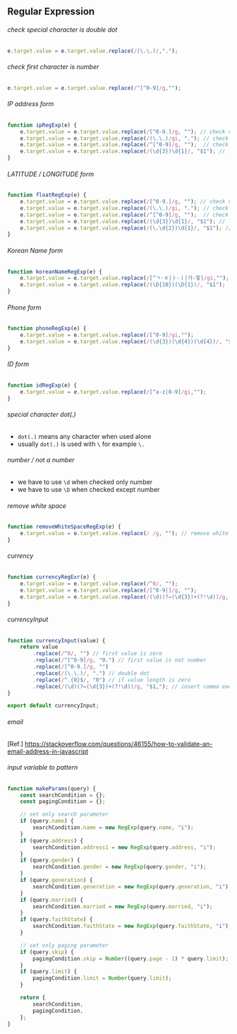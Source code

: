 ## Regular Expression
###### check special character is double dot
```js
e.target.value = e.target.value.replace(/(\.\.)/,".");
```
###### check first character is number
```js
e.target.value = e.target.value.replace(/^[^0-9]/g,"");
```
###### IP address form
```js
function ipRegExp(e) {
	e.target.value = e.target.value.replace(/[^0-9.]/g, ""); // check number and dot
	e.target.value = e.target.value.replace(/(\.\.)/gi, "."); // check double dot
	e.target.value = e.target.value.replace(/^[^0-9]/g, "");  // check first value is number
	e.target.value = e.target.value.replace(/(\d{3})\d{1}/, "$1"); // limit character length 3 before dot
}
```
###### LATITUDE / LONGITUDE form
```js
function floatRegExp(e) {
	e.target.value = e.target.value.replace(/[^0-9.]/g, ""); // check number and dot
	e.target.value = e.target.value.replace(/(\.\.)/gi, "."); // check double dot
	e.target.value = e.target.value.replace(/^[^0-9]/g, "");  // check first value is number
	e.target.value = e.target.value.replace(/(\d{3})\d{1}/, "$1"); // limit character length 3 before dot
	e.target.value = e.target.value.replace(/(\.\d{2})\d{1}/, "$1"); // limit character length 2 after dot
}
```
###### Korean Name form
```js
function koreanNameRegExp(e) {
	e.target.value = e.target.value.replace(/[^ㄱ-ㅎ|ㅏ-ㅣ|가-힣]/gi,"");
	e.target.value = e.target.value.replace(/(\D{10})(\D{1})/, "$1");
}
```
###### Phone form
```js
function phoneRegExp(e) {
	e.target.value = e.target.value.replace(/[^0-9]/gi,"");
	e.target.value = e.target.value.replace(/(\d{3})(\d{4})(\d{4})/, "$1-$2-$3");
}
```
###### ID form
```js
function idRegExp(e) {
	e.target.value = e.target.value.replace(/[^a-z|0-9]/gi,"");
}
```
###### special character dot(.)
- `dot(.)` means any character when used alone
- usually `dot(.)` is used with `\` for example `\.`
  
###### number / not a number
- we have to use `\d` when checked only number
- we have to use `\D` when checked except number
  
###### remove white space
```js
function removeWhiteSpaceRegExp(e) {
	e.target.value = e.target.value.replace(/ /g, ""); // remove white space
}
```
  
###### currency
```js
function currencyRegExr(e) {
	e.target.value = e.target.value.replace(/^0/, "");
	e.target.value = e.target.value.replace(/[^0-9|]/g, "");
	e.target.value = e.target.value.replace(/(\d)(?=(\d{3})+(?!\d))/g, "$1,");
}
```

###### currencyInput
```js
function currencyInput(value) {
	return value
		.replace(/^0/, "") // first value is zero
		.replace(/^[^0-9]/g, "0.") // first value is not number
		.replace(/[^0-9.]/g, "")
		.replace(/(\.\.)/, ".") // double dot
		.replace(/^.{0}$/, "0") // if value length is zero
		.replace(/(\d)(?=(\d{3})+(?!\d))/g, "$1,"); // insert comma each 
}

export default currencyInput;
```
  
###### email
[Ref.] https://stackoverflow.com/questions/46155/how-to-validate-an-email-address-in-javascript  
  
###### input variable to pattern
```js
function makeParams(query) {
    const searchCondition = {};
    const pagingCondition = {};

    // set only search parameter
    if (query.name) {
        searchCondition.name = new RegExp(query.name, "i");
    }
    if (query.address) {
        searchCondition.address1 = new RegExp(query.address, "i");
    }
    if (query.gender) {
        searchCondition.gender = new RegExp(query.gender, "i");
    }
    if (query.generation) {
        searchCondition.generation = new RegExp(query.generation, "i");
    }
    if (query.married) {
        searchCondition.married = new RegExp(query.married, "i");
    }
    if (query.faithState) {
        searchCondition.faithState = new RegExp(query.faithState, "i");
    }

    // set only paging parameter
    if (query.skip) {
        pagingCondition.skip = Number((query.page - 1) * query.limit);
    }
    if (query.limit) {
        pagingCondition.limit = Number(query.limit);
    }

    return {
        searchCondition,
        pagingCondition,
    };
}
```
  
